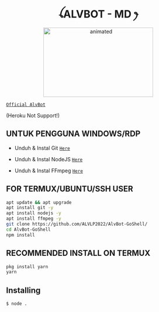 <h1 align="center">ꪶALVBOT - MD ꫂ<br></h1>
<p align="center">
<img src="https://github.com/ALVLP2022/AlvBot-GoShell/blob/main/media/WhatsApp-Video-2022-10-25-at-164.gif" alt="animated" width="300" height="190" />
</p>



[`Official AlvBot`](wa.me/6285727790018)
</p>


(Heroku Not Support!)

## UNTUK PENGGUNA WINDOWS/RDP

* Unduh & Instal Git      [`Here`](https://git-scm.com/downloads)

* Unduh & Instal NodeJS   [`Here`](https://nodejs.org/en/download)

* Unduh & Instal FFmpeg   [`Here`](https://ffmpeg.org/download.html)


## FOR TERMUX/UBUNTU/SSH USER

```bash
apt update && apt upgrade
apt install git -y
apt install nodejs -y
apt install ffmpeg -y
git clone https://github.com/ALVLP2022/AlvBot-GoShell/
cd AlvBot-GoShell
npm install
```

## RECOMMENDED INSTALL ON TERMUX

```bash
pkg install yarn
yarn
```

## Installing
```bash
$ node .
```
